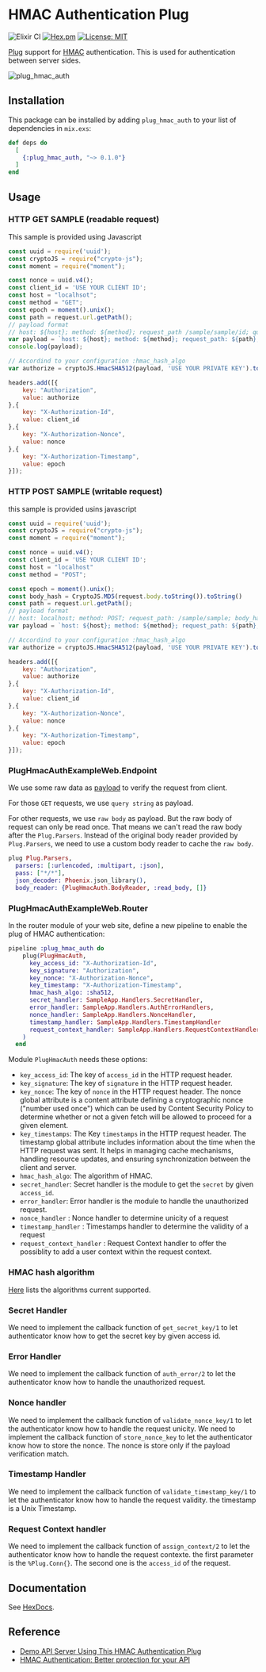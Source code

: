 # HMAC Authentication Plug

![Elixir CI](https://github.com/StephSanchez/plug_hmac_auth/workflows/Elixir%20CI/badge.svg)
[![Hex.pm](https://img.shields.io/hexpm/v/plug_hmac_auth.svg)](https://hex.pm/packages/plug_hmac_auth)
[![License: MIT](https://img.shields.io/badge/License-MIT-red.svg)](https://opensource.org/licenses/MIT)

[Plug](https://hex.pm/packages/plug) support for [HMAC](https://en.wikipedia.org/wiki/HMAC) authentication. This is used for authentication between server sides.

![plug_hmac_auth](https://user-images.githubusercontent.com/13026209/82148208-180c1380-987d-11ea-9087-96b9110c0675.png)

## Installation

This package can be installed by adding `plug_hmac_auth` to your list of dependencies in `mix.exs`:

```elixir
def deps do
  [
    {:plug_hmac_auth, "~> 0.1.0"}
  ]
end
```

## Usage

### HTTP GET SAMPLE (readable request)
This sample is provided using Javascript
```js
const uuid = require('uuid');
const cryptoJS = require("crypto-js");
const moment = require("moment");

const nonce = uuid.v4();
const client_id = 'USE YOUR CLIENT ID';
const host = "localhsot";
const method = "GET";
const epoch = moment().unix();
const path = request.url.getPath();
// payload format
// host: ${host}; method: ${method}; request_path /sample/sample/id; query_string ; nonce: holaf6; timestamp: 1693860698
var payload = `host: ${host}; method: ${method}; request_path: ${path}; query_string ; nonce: ${nonce}; timestamp: ${epoch}`;
console.log(payload);

// Accordind to your configuration :hmac_hash_algo
var authorize = cryptoJS.HmacSHA512(payload, 'USE YOUR PRIVATE KEY').toString(cryptoJS.enc.Base64);

headers.add([{
    key: "Authorization",
    value: authorize
},{
    key: "X-Authorization-Id",
    value: client_id
},{
    key: "X-Authorization-Nonce",
    value: nonce
},{
    key: "X-Authorization-Timestamp",
    value: epoch
}]);

```

### HTTP POST SAMPLE (writable request)
this sample is provided usins javascript

```js
const uuid = require('uuid');
const cryptoJS = require("crypto-js");
const moment = require("moment");

const nonce = uuid.v4();
const client_id = 'USE YOUR CLIENT ID';
const host = "localhost"
const method = "POST";

const epoch = moment().unix();
const body_hash = CryptoJS.MD5(request.body.toString()).toString()
const path = request.url.getPath();
// payload format
// host: localhost; method: POST; request_path: /sample/sample; body_hash: f6ec8fd8d77bf5e19f6a28a37353d6ef; nonce: holaf7; timestamp: 1694248700
var payload = `host: ${host}; method: ${method}; request_path: ${path}; body_hash: ${body_hash}; nonce: ${nonce}; timestamp: ${epoch}`;

// Accordind to your configuration :hmac_hash_algo
var authorize = cryptoJS.HmacSHA512(payload, 'USE YOUR PRIVATE KEY').toString(cryptoJS.enc.Base64);

headers.add([{
    key: "Authorization",
    value: authorize
},{
    key: "X-Authorization-Id",
    value: client_id
},{
    key: "X-Authorization-Nonce",
    value: nonce
},{
    key: "X-Authorization-Timestamp",
    value: epoch
}]);

```

### PlugHmacAuthExampleWeb.Endpoint

We use some raw data as [payload](https://github.com/flipay/plug_hmac_auth/blob/a978ac5051686ce1a9539a315a062009fd2045ae/lib/plug_hmac_auth.ex#L76) to verify the request from client.

For those `GET` requests, we use `query string` as payload. 

For other requests, we use `raw body` as payload. But the raw body of request can only be read once. That means we can't read the raw body after the `Plug.Parsers`. Instead of the original body reader provided by `Plug.Parsers`, we need to use a custom body reader to cache the `raw body`.

```elixir
plug Plug.Parsers,
  parsers: [:urlencoded, :multipart, :json],
  pass: ["*/*"],
  json_decoder: Phoenix.json_library(),
  body_reader: {PlugHmacAuth.BodyReader, :read_body, []}
```

### PlugHmacAuthExampleWeb.Router

In the router module of your web site, define a new pipeline to enable the plug of HMAC authentication:

```elixir
pipeline :plug_hmac_auth do
    plug(PlugHmacAuth,
      key_access_id: "X-Authorization-Id",
      key_signature: "Authorization",
      key_nonce: "X-Authorization-Nonce",
      key_timestamp: "X-Authorization-Timestamp",
      hmac_hash_algo: :sha512,
      secret_handler: SampleApp.Handlers.SecretHandler,
      error_handler: SampleApp.Handlers.AuthErrorHandlers,
      nonce_handler: SampleApp.Handlers.NonceHandler,
      timestamp_handler: SampleApp.Handlers.TimestampHandler
      request_context_handler: SampleApp.Handlers.RequestContextHandler
    )
  end
```

Module `PlugHmacAuth` needs these options:

- `key_access_id`: The key of `access_id` in the HTTP request header.
- `key_signature`: The key of `signature` in the HTTP request header.
- `key_nonce`: The key of `nonce` in the HTTP request header. The nonce global attribute is a content attribute defining a cryptographic nonce ("number used once") which can be used by Content Security Policy to determine whether or not a given fetch will be allowed to proceed for a given element.
- `key_timestamps`: The Key `timestamps` in the HTTP request header. The timestamp global attribute  includes information about the time when the HTTP request was sent. It helps in managing cache mechanisms, handling resource updates, and ensuring synchronization between the client and server.
- `hmac_hash_algo`: The algorithm of HMAC.
- `secret_handler`: Secret handler is the module to get the `secret` by given `access_id`.
- `error_handler`: Error handler is the module to handle the unauthorized request.
- `nonce_handler` : Nonce handler to determine unicity of a request
- `timestamp_handler` : Timestamps handler to determine the validity of a request
- `request_context_handler` : Request Context handler to offer the possiblity to add a user context within the request context.


### HMAC hash algorithm

[Here](https://github.com/flipay/plug_hmac_auth/blob/a978ac5051686ce1a9539a315a062009fd2045ae/lib/plug_hmac_auth.ex#L12) lists the algorithms current supported.

### Secret Handler

We need to implement the callback function of `get_secret_key/1` to let authenticator know how to get the secret key by given access id.

### Error Handler

We need to implement the callback function of `auth_error/2` to let the authenticator know how to handle the unauthorized request.

### Nonce handler

We need to implement the callback function of `validate_nonce_key/1` to let the authenticator know how to handle the request unicity. We need to implement the callback function of `store_nonce_key` to let the authenticator know how to store the nonce. The nonce is store only if the payload verification match.

### Timestamp Handler

We need to implement the callback function of `validate_timestamp_key/1` to let the authenticator know how to handle the request validity. the timestamp is a Unix Timestamp.

### Request Context handler

We need to implement the callback function of `assign_context/2` to let the authenticator know how to handle the request contexte. the first parameter is the `%Plug.Conn{}`. The second one is the `access_id` of the request.


## Documentation

See [HexDocs](https://hexdocs.pm/plug_hmac_auth).

## Reference

- [Demo API Server Using This HMAC Authentication Plug](https://github.com/flipay/plug_hmac_auth_example)
- [HMAC Authentication: Better protection for your API](https://dev.to/pim/hmac-authentication-better-protection-for-your-api-4e0)
